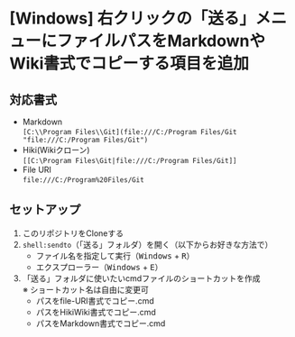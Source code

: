 # [Windows] 右クリックの「送る」メニューにファイルパスをMarkdownやWiki書式でコピーする項目を追加

## 対応書式
* Markdown  
	`[C:\\Program Files\\Git](file:///C:/Program Files/Git "file:///C:/Program Files/Git")`
* Hiki(Wikiクローン)  
	`[[C:\Program Files\Git|file:///C:/Program Files/Git]]`
* File URI  
	`file:///C:/Program%20Files/Git`

## セットアップ
1. このリポジトリをCloneする
1. `shell:sendto`（「送る」フォルダ）を開く（以下からお好きな方法で）
	* ファイル名を指定して実行（<kbd>Windows</kbd> + <kbd>R</kbd>）
	* エクスプローラー（<kbd>Windows</kbd> + <kbd>E</kbd>）
1. 「送る」フォルダに使いたいcmdファイルのショートカットを作成  
	※  ショートカット名は自由に変更可
	* パスをfile-URI書式でコピー.cmd
	* パスをHikiWiki書式でコピー.cmd
	* パスをMarkdown書式でコピー.cmd
